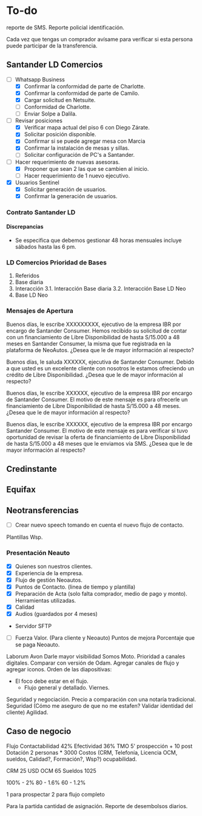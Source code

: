 # To-do
reporte de SMS.
Reporte policial
identificación.

Cada vez que tengas un comprador avísame para verificar si esta persona puede
participar de la transferencia.

## Santander LD Comercios
- [ ] Whatsapp Business
    - [x] Confirmar la conformidad de parte de Charlotte.
    - [x] Confirmar la conformidad de parte de Camilo.
    - [x] Cargar solicitud en Netsuite.
    - [ ] Conformidad de Charlotte.
    - [ ] Enviar Solpe a Dalila.

- [ ] Revisar posiciones
    - [x] Verificar mapa actual del piso 6 con Diego Zárate.
    - [x] Solicitar posición disponible.
    - [x] Confirmar si se puede agregar mesa con Marcia
    - [x] Confirmar la instalación de mesas y sillas.
    - [ ] Solicitar configuración de PC's a Santander.

- [ ] Hacer requerimiento de nuevas asesoras.
    - [x] Proponer que sean 2 las que se cambien al inicio.
    - [ ] Hacer requerimiento de 1 nuevo ejecutivo.

- [x] Usuarios Sentinel
    - [x] Solicitar generación de usuarios.
    - [x] Confirmar la generación de usuarios.

### Contrato Santander LD
#### Discrepancias
- Se especifica que debemos gestionar 48 horas mensuales incluye sábados hasta
    las 6 pm.

### LD Comercios Prioridad de Bases
1. Referidos
2. Base diaria
3. Interacción
    3.1. Interacción Base diaria
    3.2. Interacción Base LD Neo
4. Base LD Neo

### Mensajes de Apertura
Buenos días, le escribe XXXXXXXXX, ejecutivo de la empresa IBR por encargo de
Santander Consumer. Hemos recibido su solicitud de contar con un financiamiento
de Libre Disponibilidad de hasta S/15.000 a 48 meses en Santander Consumer, la
misma que fue registrada en la plataforma de NeoAutos. ¿Desea que le de
mayor información al respecto?

Buenos días, le saluda XXXXXX, ejecutiva de Santander Consumer. Debido a que
usted es un excelente cliente con nosotros le estamos ofreciendo un crédito de
Libre Disponibilidad. ¿Desea que le de mayor información al respecto?

Buenos días, le escribe XXXXXX, ejecutivo de la empresa IBR por encargo de
Santander Consumer. El motivo de este mensaje es para ofrecerle un
financiamiento de Libre Disponibilidad de hasta S/15.000 a 48 meses. ¿Desea que
le de mayor información al respecto?

Buenos días, le escribe XXXXXX, ejecutivo de la empresa IBR por encargo
Santander Consumer. El motivo de este mensaje es para verificar si tuvo
oportunidad de revisar la oferta de financiamiento de Libre Disponibilidad de
hasta S/15.000 a 48 meses que le enviamos vía SMS. ¿Desea que le de mayor
información al respecto?

## Credinstante

## Equifax

## Neotransferencias
- [ ] Crear nuevo speech tomando en cuenta el nuevo flujo de contacto.

Plantillas Wsp.

### Presentación Neauto
- [x] Quienes son nuestros clientes.
- [x] Experiencia de la empresa.
- [x] Flujo de gestión Neoautos.
- [x] Puntos de Contacto. (linea de tiempo y plantilla)
- [x] Preparación de Acta (solo falta comprador, medio de pago y monto).
Herramientas utilizadas.
- [x] Calidad
- [x] Audios (guardados por 4 meses)
- Servidor SFTP
- [ ] Fuerza Valor. (Para cliente y Neoauto)
Puntos de mejora
Porcentaje que se paga Neoauto.

Laborum
Avon
Darle mayor visibilidad
Somos Moto.
Prioridad a canales digitales.
Comparar con versión de Odam.
Agregar canales de flujo y agregar iconos.
Orden de las diapositivas:
- El foco debe estar en el flujo.
    - Flujo general y detallado. Viernes.

Seguridad y negociación.
Precio a comparación con una notaría tradicional.
Seguridad (Cómo me aseguro de que no me estafen? Validar identidad del cliente)
Agilidad.

## Caso de negocio
Flujo
Contactabilidad 42%
Efectividad 36%
TMO 5' prospección + 10 post
Dotación 2 personas * 3000
Costos (CRM, Telefonía, Licencia OCM, sueldos, Calidad?, Formación?, Wsp?)
ocupabilidad.

CRM 25 USD
OCM 65
Sueldos 1025

100% - 2%
80 - 1.6%
60 - 1.2%

1 para prospectar
2 para flujo completo

Para la partida cantidad de asignación.
Reporte de desembolsos diarios.

